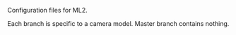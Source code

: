 Configuration files for ML2.

Each branch is specific to a camera model. Master branch contains nothing.
